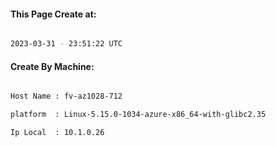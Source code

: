 
   
#### This Page Create at:

```bash

2023-03-31 - 23:51:22 UTC

```

#### Create By Machine:

```bash

Host Name : fv-az1028-712

platform  : Linux-5.15.0-1034-azure-x86_64-with-glibc2.35

Ip Local  : 10.1.0.26

```

